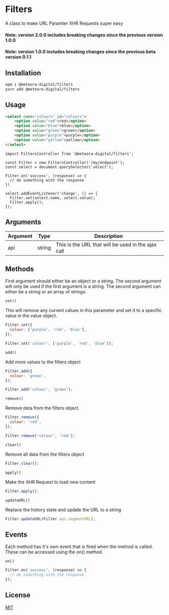 # Filters

A class to make URL Paramter XHR Requests super easy

#### Note: version 2.0.0 includes breaking changes since the previous version 1.0.0
#### Note: version 1.0.0 includes breaking changes since the previous beta version 0.1.1

## Installation

```bash
npm i @meteora-digital/filters
yarn add @meteora-digital/filters
```

## Usage

```html
<select name="colours" id="colours">
    <option value="red">red</option>
    <option value="blue">blue</option>
    <option value="green">green</option>
    <option value="purple">purple</option>
    <option value="yellow">yellow</option>
</select>
```

```es6
import FiltersController from '@meteora-digital/filters';

const Filter = new FiltersController('/my/endpoint');
const select = document.querySelector('select');

Filter.on('success', (response) => {
  // do something with the response
})

select.addEventListener('change', () => {
  Filter.set(select.name, select.value);
  Filter.apply();
});
```

## Arguments

| Argument | Type | Description |
|--------|------|-------------|
| api | string | This is the URL that will be used in the ajax call |

## Methods

First argument should either be an object or a string. The second argument will only be used if the first argument is a string.
The second argument can either be a string or an array of strings.

```set()```

This will remove any current values in this parameter and set it to a specific value in the value object.

```javascript
Filter.set({
  colour: ['purple', 'red', 'blue'],
});

Filter.set('colour', ['purple', 'red', 'blue']);
```

```add()```

Add more values to the filters object

```javascript
Filter.add({
  colour: 'green',
});

Filter.add('colour', 'green');
```

```remove()```

Remove data from the filters object

```javascript
Filter.remove({
  colour: 'red',
});

Filter.remove('colour', 'red');
```

```clear()```

Remove all data from the filters object

```javascript
Filter.clear();
```

```apply()```

Make the XHR Request to load new content

```javascript
Filter.apply();
```

```updateURL()```

Replace the history state and update the URL to a string

```javascript
Filter.updateURL(Filter.api.segmentURL);
```

## Events

Each method has it's own event that is fired when the method is called. These can be accessed using the on() method

```on()```

```javascript
Filter.on('success', (response) => {
  // do something with the response
});
```

## License
[MIT](https://choosealicense.com/licenses/mit/)

